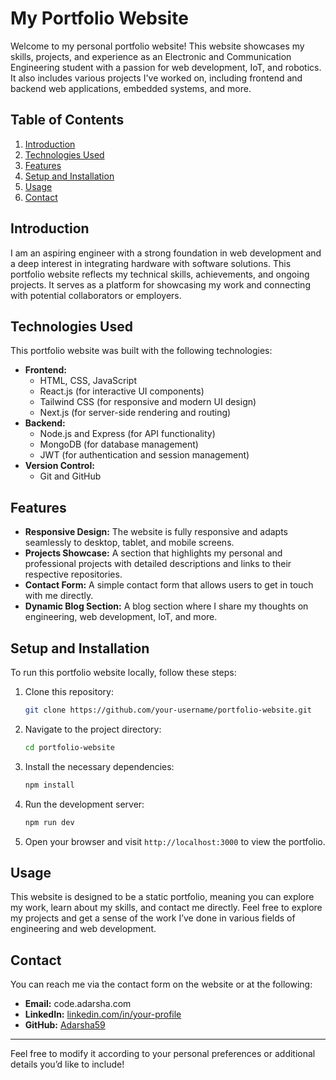 # My Portfolio Website

Welcome to my personal portfolio website! This website showcases my skills, projects, and experience as an Electronic and Communication Engineering student with a passion for web development, IoT, and robotics. It also includes various projects I've worked on, including frontend and backend web applications, embedded systems, and more.

## Table of Contents

1. [Introduction](#introduction)
2. [Technologies Used](#technologies-used)
3. [Features](#features)
4. [Setup and Installation](#setup-and-installation)
5. [Usage](#usage)
6. [Contact](#contact)

## Introduction

I am an aspiring engineer with a strong foundation in web development and a deep interest in integrating hardware with software solutions. This portfolio website reflects my technical skills, achievements, and ongoing projects. It serves as a platform for showcasing my work and connecting with potential collaborators or employers.

## Technologies Used

This portfolio website was built with the following technologies:

- **Frontend:**
  - HTML, CSS, JavaScript
  - React.js (for interactive UI components)
  - Tailwind CSS (for responsive and modern UI design)
  - Next.js (for server-side rendering and routing)
- **Backend:**
  - Node.js and Express (for API functionality)
  - MongoDB (for database management)
  - JWT (for authentication and session management)
- **Version Control:**
  - Git and GitHub

## Features

- **Responsive Design:** The website is fully responsive and adapts seamlessly to desktop, tablet, and mobile screens.
- **Projects Showcase:** A section that highlights my personal and professional projects with detailed descriptions and links to their respective repositories.
- **Contact Form:** A simple contact form that allows users to get in touch with me directly.
- **Dynamic Blog Section:** A blog section where I share my thoughts on engineering, web development, IoT, and more.

## Setup and Installation

To run this portfolio website locally, follow these steps:

1. Clone this repository:

   ```bash
   git clone https://github.com/your-username/portfolio-website.git
   ```

2. Navigate to the project directory:

   ```bash
   cd portfolio-website
   ```

3. Install the necessary dependencies:

   ```bash
   npm install
   ```

4. Run the development server:

   ```bash
   npm run dev
   ```

5. Open your browser and visit `http://localhost:3000` to view the portfolio.

## Usage

This website is designed to be a static portfolio, meaning you can explore my work, learn about my skills, and contact me directly. Feel free to explore my projects and get a sense of the work I’ve done in various fields of engineering and web development.

## Contact

You can reach me via the contact form on the website or at the following:

- **Email:** code.adarsha.com
- **LinkedIn:** [linkedin.com/in/your-profile](https://www.linkedin.com/in/adarshapaudyal)
- **GitHub:** [Adarsha59]()

---

Feel free to modify it according to your personal preferences or additional details you’d like to include!
